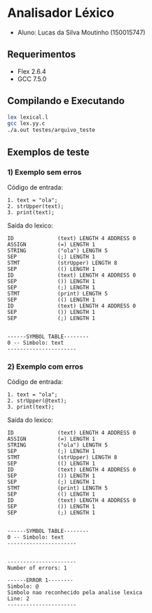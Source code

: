 # Analisador Léxico

- Aluno: Lucas da Silva Moutinho (150015747)

## Requerimentos

- Flex 2.6.4
- GCC 7.5.0

## Compilando e Executando

```bash
lex lexical.l
gcc lex.yy.c
./a.out testes/arquivo_teste
```

## Exemplos de teste

### 1) Exemplo sem erros

Código de entrada:
```
1. text = "ola";
2. strUpper(text);
3. print(text);
```

Saída do lexico:
```
ID              (text) LENGTH 4 ADDRESS 0
ASSIGN          (=) LENGTH 1
STRING          ("ola") LENGTH 5
SEP             (;) LENGTH 1
STMT            (strUpper) LENGTH 8
SEP             (() LENGTH 1
ID              (text) LENGTH 4 ADDRESS 0
SEP             ()) LENGTH 1
SEP             (;) LENGTH 1
STMT            (print) LENGTH 5
SEP             (() LENGTH 1
ID              (text) LENGTH 4 ADDRESS 0
SEP             ()) LENGTH 1
SEP             (;) LENGTH 1


------SYMBOL TABLE--------
0 -- Simbolo: text
----------------------
```

### 2) Exemplo com erros

Código de entrada:
```
1. text = "ola";
2. strUpper(@text);
3. print(text);
```

Saída do lexico:
```
ID              (text) LENGTH 4 ADDRESS 0
ASSIGN          (=) LENGTH 1
STRING          ("ola") LENGTH 5
SEP             (;) LENGTH 1
STMT            (strUpper) LENGTH 8
SEP             (() LENGTH 1
ID              (text) LENGTH 4 ADDRESS 0
SEP             ()) LENGTH 1
SEP             (;) LENGTH 1
STMT            (print) LENGTH 5
SEP             (() LENGTH 1
ID              (text) LENGTH 4 ADDRESS 0
SEP             ()) LENGTH 1
SEP             (;) LENGTH 1


------SYMBOL TABLE--------
0 -- Simbolo: text
----------------------


----------------------
Number of errors: 1

------ERROR 1--------
Simbolo: @
Simbolo nao reconhecido pela analise lexica
Line: 2
----------------------
```